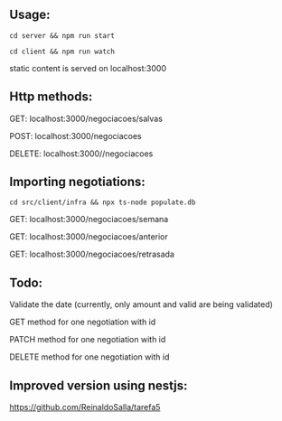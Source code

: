 ## Usage: 

`cd server && npm run start` 

`cd client && npm run watch` 

static content is served on localhost:3000



## Http methods: 

GET: localhost:3000/negociacoes/salvas 

POST: localhost:3000/negociacoes 

DELETE: localhost:3000//negociacoes 



## Importing negotiations: 

`cd src/client/infra && npx ts-node populate.db` 

GET: localhost:3000/negociacoes/semana 

GET: localhost:3000/negociacoes/anterior 

GET: localhost:3000/negociacoes/retrasada 



## Todo: 

Validate the date (currently, only amount and valid are being validated) 

GET method for one negotiation with id 

PATCH method for one negotiation with id 

DELETE method for one negotiation with id 



## Improved version using nestjs: 
https://github.com/ReinaldoSalla/tarefa5